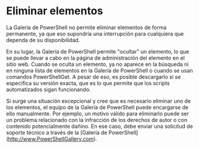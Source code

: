 # Eliminar elementos

La Galería de PowerShell no permite eliminar elementos de forma permanente, ya que eso supondría una interrupción para cualquiera que dependa de su disponibilidad.

En su lugar, la Galería de PowerShell permite "ocultar" un elemento, lo que se puede llevar a cabo en la página de administración del elemento en el sitio web. Cuando se oculta un elemento, ya no aparece en la búsqueda ni en ninguna lista de elementos en la Galería de PowerShell o cuando se usan comandos PowerShellGet. A pesar de eso, es posible descargarlo si se especifica su versión exacta, que es lo que permite que los scripts automatizados sigan funcionando.

Si surge una situación excepcional y cree que es necesario eliminar uno de los elementos, el equipo de la Galería de PowerShell puede encargarse de ello manualmente. Por ejemplo, un motivo válido para eliminarlo puede ser un problema relacionado con la infracción de los derechos de autor o con contenido potencialmente dañino. En ese caso, debe enviar una solicitud de soporte técnico a través de la [Galería de PowerShell] (http://www.PowerShellGallery.com).

<!--HONumber=Aug16_HO3-->


